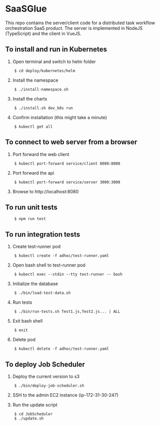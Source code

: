 # SaaSGlue

This repo contains the server/client code for a distributed task workflow orchestration SaaS product. The server is implemented in NodeJS (TypeScript) and the client in VueJS.

## To install and run in Kubernetes

1. Open terminal and switch to helm folder

```
    $ cd deploy/kubernetes/helm
```

2. Install the namespace

```
    $ ./install-namespace.sh
```

3. Install the charts

```
    $ ./install.sh dev_k8s run
```

4. Confirm installation (this might take a minute)

```
    $ kubectl get all
```

## To connect to web server from a browser

1. Port forward the web client

```
    $ kubectl port-forward service/client 8080:8080
```

2. Port forward the api

```
    $ kubectl port-forward service/server 3000:3000
```

3. Browse to http://localhost:8080

## To run unit tests

```
    $ npm run test
```

## To run integration tests

1. Create test-runner pod

```
    $ kubectl create -f adhoc/test-runner.yaml
```

2. Open bash shell to test-runner pod

```
    $ kubectl exec --stdin --tty test-runner -- bash
```

3. Initialize the database

```
    $ ./bin/load-test-data.sh
```

4. Run tests

```
    $ ./bin/run-tests.sh Test1.js,Test2.js... | ALL
```

5. Exit bash shell

```
    $ exit
```

6. Delete pod

```
    $ kubectl delete -f adhoc/test-runner.yaml
```

## To deploy Job Scheduler

1. Deploy the current version to s3

```
    $ ./bin/deploy-job-scheduler.sh
```

2. SSH to the admin EC2 instance (ip-172-31-30-247)

3. Run the update script

```
    $ cd JobScheduler
    $ ./update.sh
```
